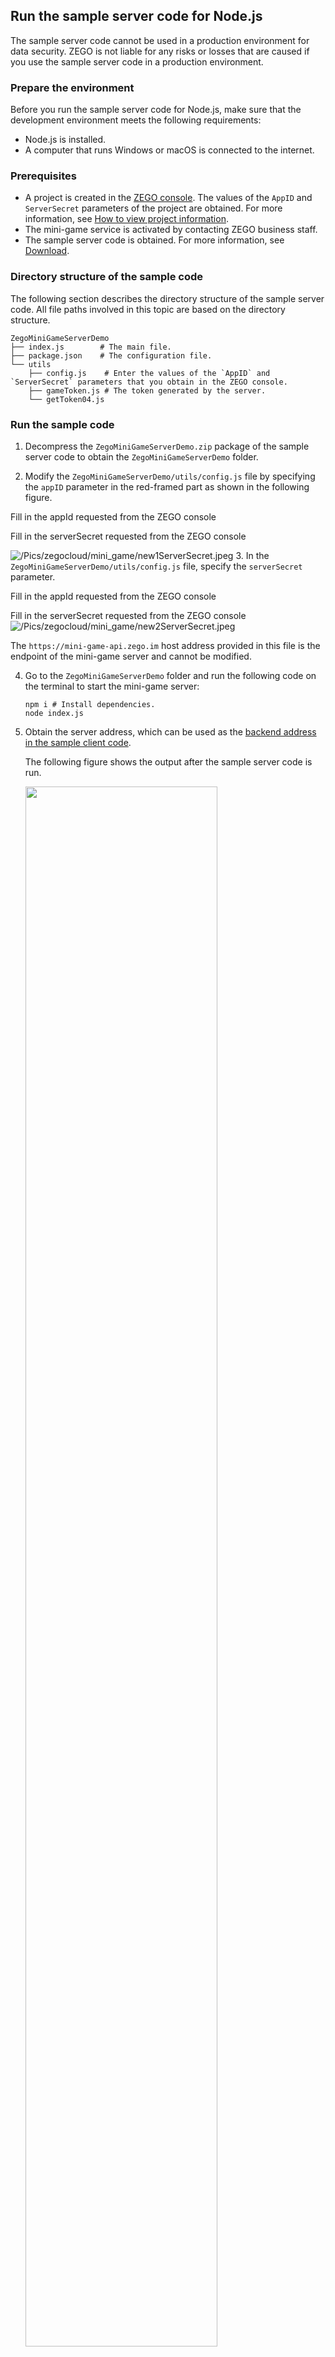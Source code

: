 
## Run the sample server code for Node.js

<div class="mk-warning">

The sample server code cannot be used in a production environment for data security. ZEGO is not liable for any risks or losses that are caused if you use the sample server code in a production environment.

</div>

### Prepare the environment

Before you run the sample server code for Node.js, make sure that the development environment meets the following requirements:

- Node.js is installed.
- A computer that runs Windows or macOS is connected to the internet.

### Prerequisites

- A project is created in the [ZEGO console](https://console.zegocloud.com). The values of the `AppID` and `ServerSecret` parameters of the project are obtained. For more information, see [How to view project information](https://www.zegocloud.com/docs/admin-console/view-project-information).
- The mini-game service is activated by contacting ZEGO business staff.
- The sample server code is obtained. For more information, see [Download](!ZegoMiniGameEngine-download).

### Directory structure of the sample code

The following section describes the directory structure of the sample server code. All file paths involved in this topic are based on the directory structure.

```tree
ZegoMiniGameServerDemo
├── index.js        # The main file.
├── package.json    # The configuration file.
└── utils
    ├── config.js    # Enter the values of the `AppID` and `ServerSecret` parameters that you obtain in the ZEGO console.
    ├── gameToken.js # The token generated by the server. 
    └── getToken04.js 
```

### Run the sample code

1. Decompress the `ZegoMiniGameServerDemo.zip` package of the sample server code to obtain the `ZegoMiniGameServerDemo` folder.

2. Modify the `ZegoMiniGameServerDemo/utils/config.js` file by specifying the `appID` parameter in the red-framed part as shown in the following figure.

Fill in the appId requested from the ZEGO console

Fill in the serverSecret  requested from the ZEGO console

![/Pics/zegocloud/mini_game/new1ServerSecret.jpeg](//doc.oa.zego.im/Pics/zegocloud/mini_game/new1ServerSecret.jpeg)
3. In the `ZegoMiniGameServerDemo/utils/config.js` file, specify the `serverSecret` parameter.
   
 Fill in the appId requested from the ZEGO console

Fill in the serverSecret  requested from the ZEGO console
![/Pics/zegocloud/mini_game/new2ServerSecret.jpeg](//doc.oa.zego.im/Pics/zegocloud/mini_game/new2ServerSecret.jpeg)

<div class="mk-warning">

The `https://mini-game-api.zego.im` host address provided in this file is the endpoint of the mini-game server and cannot be modified.

</div>

4. Go to the `ZegoMiniGameServerDemo` folder and run the following code on the terminal to start the mini-game server:
   
   ```
   npm i # Install dependencies.
   node index.js
   ```

5. Obtain the server address, which can be used as the <a href="#host_ip">backend address in the sample client code</a>.
   
   The following figure shows the output after the sample server code is run.
   
   <img src="/Pics/MiniGames/server_sourcecodes_address.jpeg" width=80%>















